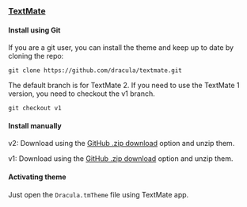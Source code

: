 ### [TextMate](http://macromates.com/)

#### Install using Git

If you are a git user, you can install the theme and keep up to date by cloning the repo:

    git clone https://github.com/dracula/textmate.git

The default branch is for TextMate 2. If you need to use the TextMate 1 version, you need to checkout the v1 branch.

    git checkout v1

#### Install manually

v2: Download using the [GitHub .zip download](https://github.com/dracula/textmate/archive/v2.zip) option and unzip them.

v1: Download using the [GitHub .zip download](https://github.com/dracula/textmate/archive/v1.zip) option and unzip them.

#### Activating theme

Just open the `Dracula.tmTheme` file using TextMate app.

